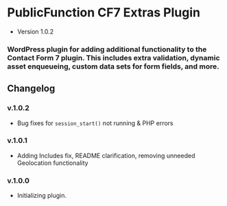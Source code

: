 # PublicFunction CF7 Extras Plugin #

 - Version 1.0.2
 
### WordPress plugin for adding additional functionality to the Contact Form 7 plugin. This includes extra validation, dynamic asset enqueueing, custom data sets for form fields, and more. ###

## Changelog ##

### v.1.0.2
- Bug fixes for `session_start()` not running & PHP errors

### v.1.0.1
- Adding Includes fix, README clarification, removing unneeded Geolocation functionality

### v.1.0.0
- Initializing plugin.
